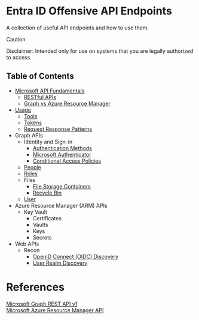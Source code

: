 # Entra ID Offensive API Endpoints
A collection of useful API endpoints and how to use them.
> [!CAUTION]
> Disclaimer: Intended only for use on systems that you are legally authorized to access.
## Table of Contents
- [Microsoft API Fundamentals](microsoft-api-fundamentals.md)
  - [RESTful APIs](microsoft-api-fundamentals.md#restful-apis)
  - [Graph vs Azure Resource Manager](microsoft-api-fundamentals.md#microsoft-graph-vs-azure-resource-manager)
- [Usage](usage.md)
  - [Tools](usage.md#tools)
  - [Tokens](usage.md#tokens)
  - [Request Response Patterns](usage.md#request-response-patterns)
- Graph APIs
  - Identity and Sign-in
    - [Authentication Methods](apis/graph/v1/authentication-methods.md)
    - [Microsoft Authenticator](apis/graph/v1/authenticator.md)
    - [Conditional Access Policies](apis/graph/v1/conditional-access-policies.md)
  - [People](apis/graph/v1/people.md)
  - [Roles](apis/graph/v1/roles.md)
  - Files
    - [File Storage Containers](apis/graph/v1/file-storage-containers.md)
    - [Recycle Bin](apis/graph/v1/recycle-bin.md)
  - [User](apis/graph/v1/user.md)
- Azure Resource Manager (ARM) APIs
  - Key Vault
    - Certificates
    - Vaults
    - Keys
    - Secrets
- Web APIs
  - Recon
    - [OpenID Connect (OIDC) Discovery](apis/web/recon/oidc-discovery.md)
    - [User Realm Discovery](apis/web/recon/user-realm-discovery.md)
# References
[Microsoft Graph REST API v1](https://learn.microsoft.com/en-us/graph/?view=graph-rest-1.0)  
[Microsoft Azure Resource Manager API](https://learn.microsoft.com/en-us/rest/api/resources/)
